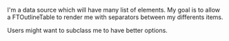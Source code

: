 I'm a data source which will have many list of elements. My goal is to allow a FTOutlineTable to render me with separators between my differents items.Users might want to subclass me to have better options.